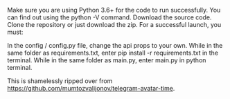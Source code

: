 Make sure you are using Python 3.6+ for the code to run successfully. You can find out using the python -V command.
Download the source code. Clone the repository or just download the zip.
For a successful launch, you must:

In the config / config.py file, change the api props to your own.
While in the same folder as requirements.txt, enter pip install -r requirements.txt in the terminal.
While in the same folder as main.py, enter main.py in python terminal.


This is shamelessly ripped over from https://github.com/mumtozvalijonov/telegram-avatar-time.
